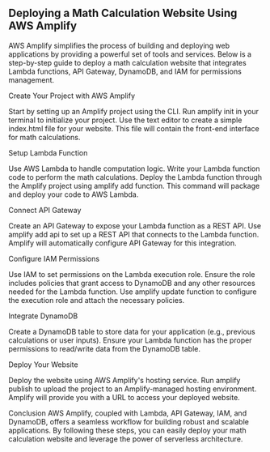 ## Deploying a Math Calculation Website Using AWS Amplify

AWS Amplify simplifies the process of building and deploying web applications by providing a powerful set of tools and services. Below is a step-by-step guide to deploy a math calculation website that integrates Lambda functions, API Gateway, DynamoDB, and IAM for permissions management.

Create Your Project with AWS Amplify

Start by setting up an Amplify project using the CLI. Run amplify init in your terminal to initialize your project.
Use the text editor to create a simple index.html file for your website. This file will contain the front-end interface for math calculations.

Setup Lambda Function

Use AWS Lambda to handle computation logic. Write your Lambda function code to perform the math calculations.
Deploy the Lambda function through the Amplify project using amplify add function. This command will package and deploy your code to AWS Lambda.

Connect API Gateway

Create an API Gateway to expose your Lambda function as a REST API.
Use amplify add api to set up a REST API that connects to the Lambda function. Amplify will automatically configure API Gateway for this integration.

Configure IAM Permissions

Use IAM to set permissions on the Lambda execution role. Ensure the role includes policies that grant access to DynamoDB and any other resources needed for the Lambda function.
Use amplify update function to configure the execution role and attach the necessary policies.

Integrate DynamoDB

Create a DynamoDB table to store data for your application (e.g., previous calculations or user inputs).
Ensure your Lambda function has the proper permissions to read/write data from the DynamoDB table.

Deploy Your Website

Deploy the website using AWS Amplify's hosting service. Run amplify publish to upload the project to an Amplify-managed hosting environment.
Amplify will provide you with a URL to access your deployed website.

Conclusion AWS Amplify, coupled with Lambda, API Gateway, IAM, and DynamoDB, offers a seamless workflow for building robust and scalable applications. By following these steps, you can easily deploy your math calculation website and leverage the power of serverless architecture.
